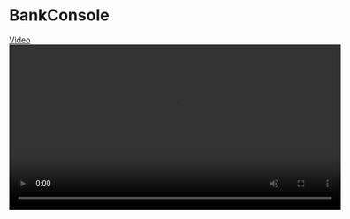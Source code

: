 # BankConsole
[Video](https://github.com/solh6656/BankConsole/blob/master/BankConsole/Videos/2025-02-20_05-01-05.mp4)
<video width="600" controls>
  <source src="[Video-ni ko‘rish](https://github.com/username/repo-name/blob/main/path-to-video.mp4)">
  Your browser does not support the video tag.
</video>
